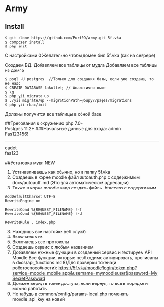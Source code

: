 # Army


## Install
```
$ git clone https://github.com/Purt09/army.git 5f.vka
$ composer install
$ php init 
```
C настройками 0
Желательно чтобы домен был 5f.vka (как на севрере)

Создаем БД.
Добавляем все таблицы от мудла
Добавляем все таблицы из дампа
```
$ psql -U postgres  //Только для создания базы, если уже создана, то не надо
$ CREATE DATABASE fakultet; // Аналогично выше
$ \q 
$ php yii migrate up
$ ./yii migrate/up --migrationPath=@bupy7/pages/migrations
$ php yii rbac/init
```
Должны получится все таблицы в обной базе.

##Требования к окружению
php 7.0+\
Postgres 11.2+
###Начальные данные для входа:
admin 
\
Fas123456!

----
cadet 
\
fas123

##Установка мудл NEW
1) Устанавливаешь как обычно, но в папку 5f.vka
2) Создаешь в корне moodle файл autoauth.php с содержимым docs/autoauth.md (Это для автоматической адресации)
3) Также в корне moodle надо создать файлы .htaccess с содержимым
```
AddDefaultCharset UTF-8
RewriteEngine on

RewriteCond %{REQUEST_FILENAME} !-f
RewriteCond %{REQUEST_FILENAME} !-d

RewriteRule . index.php
```
3) Находишь все настойки веб служб
4) Включаешь их
5) Включаешь все протоколы
6) Создаешь сервис с любым названием
7) Добавляем нужные функции в созданный сервис и тестируем API Moodle Все функции, которые необходимо активировать, прописаны в docs/api_functions.md
8)Для проверки токена(и роботоспособности):
  https://5f.vka/moodle/login/token.php?service=moodle_mobile_app&username=mymoodleuser&password=MySecretPassword
9) Должен вернуть токен доступа, если вернул, то все в порядке и можно работать
10) Не забудь в common/config/params-local.php поменять moodle_api_key  на новый 




